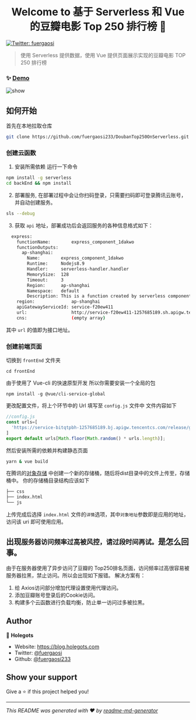 <h1 align="center">Welcome to 基于 Serverless 和 Vue 的豆瓣电影 Top 250 排行榜 👋</h1>
<p>
  <a href="https://twitter.com/fuergaosi" target="_blank">
    <img alt="Twitter: fuergaosi" src="https://img.shields.io/twitter/follow/fuergaosi.svg?style=social" />
  </a>
</p>

> 使用 Serverless 提供数据，使用 Vue 提供页面展示实现的豆瓣电影 TOP 250 排行榜

### ✨ [Demo](https://demo-1257685189.cos.ap-beijing.myqcloud.com/index.html)
![show](./static/show.gif)
## 如何开始
首先在本地拉取仓库
```sh
git clone https://github.com/fuergaosi233/DoubanTop250OnServerless.git
```
### 创建云函数
1. 安装所需依赖 运行一下命令
```sh
npm install -g serverless
cd backEnd && npm install
```
2. 部署服务, 在部署过程中会让你扫码登录，只需要扫码即可登录腾讯云账号，并自动创建服务。
```sh
sls --debug
```
3. 获取 `api` 地址，部署成功后会返回服务的各种信息格式如下：
```sh
  express: 
    functionName:        express_component_1dakwo
    functionOutputs: 
      ap-shanghai: 
        Name:        express_component_1dakwo
        Runtime:     Nodejs8.9
        Handler:     serverless-handler.handler
        MemorySize:  128
        Timeout:     3
        Region:      ap-shanghai
        Namespace:   default
        Description: This is a function created by serverless component
    region:              ap-shanghai
    apiGatewayServiceId: service-f20ew411
    url:                 http://service-f20ew411-1257685189.sh.apigw.tencentcs.com/release/
    cns:                 (empty array)
```
其中 `url` 的值即为接口地址。
### 创建前端页面
切换到 `frontEnd` 文件夹
```
cd frontEnd
```
由于使用了 Vue-cli 的快速原型开发 所以你需要安装一个全局的包
```
npm install -g @vue/cli-service-global
```
更改配置文件，将上个环节中的 Url 填写至 `config.js` 文件中 文件内容如下
```js
//config.js
const urls=[
  'https://service-bitqtpbh-1257685189.bj.apigw.tencentcs.com/release/getDouban', //此为你的 api 调用接口
]
export default urls[Math.floor(Math.random() * urls.length)];
```
然后安装所需的依赖并构建静态页面
```sh
yarn & vue build
```
在腾讯的[对象存储](https://console.cloud.tencent.com/cos5) 中创建一个新的存储桶，随后将dist目录中的文件上传至，存储桶中。
你的存储桶目录结构应该如下
```sh
├── css
├── index.html
└── js
```
上传完成后选择 `index.html` 文件的`详情`选项，其中`对象地址`参数即是应用的地址，访问该 uri 即可使用应用。
## 出现`服务器访问频率过高被风控，请过段时间再试。`是怎么回事。
由于在服务器使用了异步访问了豆瓣的 Top250排名页面，访问频率过高很容易被服务器拉黑，禁止访问。所以会出现如下报错。
解决方案有：
1. 给 Axios访问部分增加代理设置使用代理访问。
2. 添加豆瓣账号登录后的Cookie访问。
3. 构建多个云函数进行负载均衡，防止单一访问过多被拉黑。

## Author

👤 **Holegots**

* Website: https://blog.holegots.com
* Twitter: [@fuergaosi](https://twitter.com/fuergaosi)
* Github: [@fuergaosi233](https://github.com/fuergaosi233)

## Show your support

Give a ⭐️ if this project helped you!

***
_This README was generated with ❤️ by [readme-md-generator](https://github.com/kefranabg/readme-md-generator)_